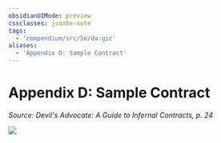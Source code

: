 ```yaml
---
obsidianUIMode: preview
cssclasses: json5e-note
tags:
  - 'compendium/src/5e/da:gic'
aliases:
  - 'Appendix D: Sample Contract'
---
```

# Appendix D: Sample Contract
*Source: Devil's Advocate: A Guide to Infernal Contracts, p. 24* 

![](https://raw.githubusercontent.com/TheGiddyLimit/homebrew/master/_img/DAGIC/Devil_contract.png#center)
